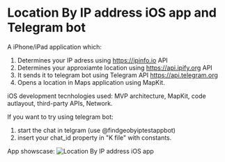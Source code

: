 # Location By IP address iOS app and Telegram bot 
 
 A iPhone/iPad application which:
 1. Determines your IP adress using https://ipinfo.io API
 2. Determines your approxiamte location using https://api.ipify.org API
 3. It sends it to telegram bot using Telegram API https://api.telegram.org
 4. Opens a location in Maps application using MapKit.


iOS development tecnhologies used: MVP architecture, MapKit, code autlayout, third-party APIs, Network.

If you want to try using telegram bot:
1) start the chat in telgram (use @findgeobyiptestappbot)
2) insert your chat_id property in "K file" with constants.

App showscase:
![Location By IP address iOS app](https://www.youtube.com/watch?v=S97wPYSsl6Y)

